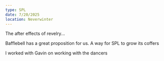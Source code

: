 ```yaml
---
type: SPL
date: 7/20/2025
location: Neverwinter
---
```


The after effects of revelry...

Bafflebell has a great proposition for us. 
A way for SPL to grow its coffers

I worked with Gavin on working with the dancers 